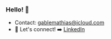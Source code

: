 ### Hello! 👋

- Contact: gablemathias@icloud.com
- :link: Let's connect! :arrow_right: 
[LinkedIn](https://www.linkedin.com/in/gabrielgmathias/)
